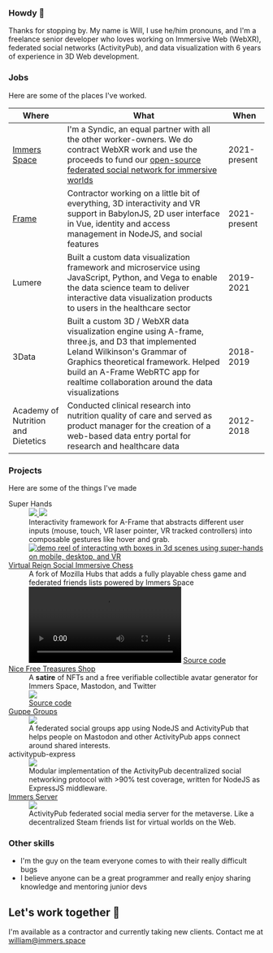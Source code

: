 ### Howdy 👋

Thanks for stopping by. My name is Will, I use he/him pronouns, and I'm a freelance senior developer who loves working on Immersive Web (WebXR), federated social networks (ActivityPub), and data visualization with 6 years of experience in 3D Web development.

### Jobs

Here are some of the places I've worked. 

Where | What | When
--- | --- | ---
[Immers Space](https://web.immers.space) | I'm a Syndic, an equal partner with all the other worker-owners. We do contract WebXR work and use the proceeds to fund our [open-source federated social network for immersive worlds](https://github.com/immers-space/immers) | 2021-present
[Frame](https://learn.framevr.io) | Contractor working on a little bit of everything, 3D interactivity and VR support in BabylonJS, 2D user interface in Vue, identity and access management in NodeJS, and social features | 2021-present
Lumere | Built a custom data visualization framework and microservice using JavaScript, Python, and Vega to enable the data science team to deliver interactive data visualization products to users in the healthcare sector  | 2019-2021
3Data | Built a custom 3D / WebXR data visualization engine using A-frame, three.js, and D3 that implemented Leland Wilkinson's Grammar of Graphics theoretical framework. Helped build an A-Frame WebRTC app for realtime collaboration around the data visualizations  | 2018-2019
Academy of Nutrition and Dietetics | Conducted clinical research into nutrition quality of care and served as product manager for the creation of a web-based data entry portal for research and healthcare data | 2012-2018

### Projects

Here are some of the things I've made

<dl>
  <dt>Super Hands</dt>
  <dd>
    <a href="https://github.com/c-frame/aframe-super-hands-component"><img src="https://img.shields.io/npm/dw/super-hands"> <img src="https://img.shields.io/github/stars/c-frame/aframe-super-hands-component?style=social"></a><br />
    Interactivity framework for A-Frame that abstracts different user inputs (mouse, touch, VR laser pointer, VR tracked controllers) into composable gestures like hover and grab.<br />
    <a href="https://github.com/c-frame/aframe-super-hands-component"><img src="https://user-images.githubusercontent.com/10034859/217418922-76c64347-878e-4912-92d6-a26394fe0b05.gif" alt="demo reel of interacting wth boxes in 3d scenes using super-hands on mobile, desktop, and VR"></a>
   </dd>
  <dt><a href="https://vreign.space">Virtual Reign Social Immersive Chess</a></dt>
  <dd>
    A fork of Mozilla Hubs that adds a fully playable chess game and federated friends lists powered by Immers Space<br />
    <video src="https://user-images.githubusercontent.com/10034859/217419360-f4275132-e205-439d-a55a-9b88c283a994.mp4"></video>
    <a href="https://github.com/immers-space/hubs/tree/vreign">Source code</a>
  </dd>
  <dt><a href="https://nice.freetreasures.shop">Nice Free Treasures Shop</a></dt>
  <dd>
    A <strong>satire</strong> of NFTs and a free verifiable collectible avatar generator for Immers Space, Mastodon, and Twitter</br>
    <a href="https://nice.freetreasures.shop"><img src="https://user-images.githubusercontent.com/10034859/217420117-5c7eb48d-6ae6-4f33-8b52-20774f8818c2.png"></a>
    <br /><a href="https://github.com/immers-space/nice-free-treasures">Source code</a>
  </dd>
  <dt><a href="https://a.gup.pe">Guppe Groups</a></dt>
  <dd>
    <a href="https://github.com/immers-space/guppe"><img src="https://img.shields.io/github/stars/immers-space/guppe?style=social"></a><br />
    A federated social groups app using NodeJS and ActivityPub that helps people on Mastodon and other ActivityPub apps connect around shared interests.
  </dd>
  <dt>activitypub-express</dt>
  <dd>
    <a href="https://github.com/immers-space/activitypub-express"><img src="https://img.shields.io/github/stars/immers-space/activitypub-express?style=social"></a><br />
    Modular implementation of the ActivityPub decentralized social networking protocol with >90% test coverage, written for NodeJS as ExpressJS middleware.
  <dd>
  <dt><a href="https://immers.space/u/datatitian/Outbox">Immers Server</a></dt>
  <dd>
    <a href="https://github.com/immers-space/immers"><img src="https://img.shields.io/github/stars/immers-space/immers?style=social"></a><br />
    ActivityPub federated social media server for the metaverse. Like a decentralized Steam friends list for virtual worlds on the Web.
   </dd>
</dl>

### Other skills

* I'm the guy on the team everyone comes to with their really difficult bugs
* I believe anyone can be a great programmer and really enjoy sharing knowledge and mentoring junior devs

## Let's work together 🤝

I'm available as a contractor and currently taking new clients. Contact me at william@immers.space
